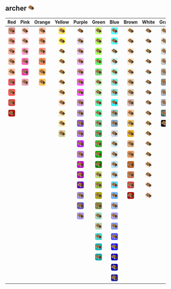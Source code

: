 ## archer ![archer](../../icons/buildings/main.png)
| Red | Pink | Orange | Yellow | Purple | Green | Blue | Brown | White | Gray |
|:-:|:-:|:-:|:-:|:-:|:-:|:-:|:-:|:-:|:-:|
| ![IndianRed](../../icons/buildings/main/IndianRed.png) | ![Pink](../../icons/buildings/main/Pink.png) | ![LightSalmon](../../icons/buildings/main/LightSalmon.png) | ![Gold](../../icons/buildings/main/Gold.png) | ![Lavender](../../icons/buildings/main/Lavender.png) | ![GreenYellow](../../icons/buildings/main/GreenYellow.png) | ![Aqua](../../icons/buildings/main/Aqua.png) | ![Cornsilk](../../icons/buildings/main/Cornsilk.png) | ![White](../../icons/buildings/main/White.png) | ![Gainsboro](../../icons/buildings/main/Gainsboro.png) |
| ![LightCoral](../../icons/buildings/main/LightCoral.png) | ![LightPink](../../icons/buildings/main/LightPink.png) | ![Coral](../../icons/buildings/main/Coral.png) | ![Yellow](../../icons/buildings/main/Yellow.png) | ![Thistle](../../icons/buildings/main/Thistle.png) | ![Chartreuse](../../icons/buildings/main/Chartreuse.png) | ![Cyan](../../icons/buildings/main/Cyan.png) | ![BlanchedAlmond](../../icons/buildings/main/BlanchedAlmond.png) | ![Snow](../../icons/buildings/main/Snow.png) | ![LightGray](../../icons/buildings/main/LightGray.png) |
| ![Salmon](../../icons/buildings/main/Salmon.png) | ![HotPink](../../icons/buildings/main/HotPink.png) | ![Tomato](../../icons/buildings/main/Tomato.png) | ![LightYellow](../../icons/buildings/main/LightYellow.png) | ![Plum](../../icons/buildings/main/Plum.png) | ![LawnGreen](../../icons/buildings/main/LawnGreen.png) | ![LightCyan](../../icons/buildings/main/LightCyan.png) | ![Bisque](../../icons/buildings/main/Bisque.png) | ![HoneyDew](../../icons/buildings/main/HoneyDew.png) | ![Silver](../../icons/buildings/main/Silver.png) |
| ![DarkSalmon](../../icons/buildings/main/DarkSalmon.png) | ![DeepPink](../../icons/buildings/main/DeepPink.png) | ![OrangeRed](../../icons/buildings/main/OrangeRed.png) | ![LemonChiffon](../../icons/buildings/main/LemonChiffon.png) | ![Violet](../../icons/buildings/main/Violet.png) | ![Lime](../../icons/buildings/main/Lime.png) | ![PaleTurquoise](../../icons/buildings/main/PaleTurquoise.png) | ![NavajoWhite](../../icons/buildings/main/NavajoWhite.png) | ![MintCream](../../icons/buildings/main/MintCream.png) | ![DarkGray](../../icons/buildings/main/DarkGray.png) |
| ![LightSalmon](../../icons/buildings/main/LightSalmon.png) | ![MediumVioletRed](../../icons/buildings/main/MediumVioletRed.png) | ![DarkOrange](../../icons/buildings/main/DarkOrange.png) | ![LightGoldenrodYellow](../../icons/buildings/main/LightGoldenrodYellow.png) | ![Orchid](../../icons/buildings/main/Orchid.png) | ![LimeGreen](../../icons/buildings/main/LimeGreen.png) | ![Aquamarine](../../icons/buildings/main/Aquamarine.png) | ![Wheat](../../icons/buildings/main/Wheat.png) | ![Azure](../../icons/buildings/main/Azure.png) | ![Gray](../../icons/buildings/main/Gray.png) |
| ![Crimson](../../icons/buildings/main/Crimson.png) | ![PaleVioletRed](../../icons/buildings/main/PaleVioletRed.png) | ![Orange](../../icons/buildings/main/Orange.png) | ![PapayaWhip](../../icons/buildings/main/PapayaWhip.png) | ![Fuchsia](../../icons/buildings/main/Fuchsia.png) | ![PaleGreen](../../icons/buildings/main/PaleGreen.png) | ![Turquoise](../../icons/buildings/main/Turquoise.png) | ![BurlyWood](../../icons/buildings/main/BurlyWood.png) | ![AliceBlue](../../icons/buildings/main/AliceBlue.png) | ![DimGray](../../icons/buildings/main/DimGray.png) |
| ![Red](../../icons/buildings/main/Red.png) | | | ![Moccasin](../../icons/buildings/main/Moccasin.png) | ![Magenta](../../icons/buildings/main/Magenta.png) | ![LightGreen](../../icons/buildings/main/LightGreen.png) | ![MediumTurquoise](../../icons/buildings/main/MediumTurquoise.png) | ![Tan](../../icons/buildings/main/Tan.png) | ![GhostWhite](../../icons/buildings/main/GhostWhite.png) | ![LightSlateGray](../../icons/buildings/main/LightSlateGray.png) |
| ![FireBrick](../../icons/buildings/main/FireBrick.png) | | | ![PeachPuff](../../icons/buildings/main/PeachPuff.png) | ![MediumOrchid](../../icons/buildings/main/MediumOrchid.png) | ![MediumSpringGreen](../../icons/buildings/main/MediumSpringGreen.png) | ![DarkTurquoise](../../icons/buildings/main/DarkTurquoise.png) | ![RosyBrown](../../icons/buildings/main/RosyBrown.png) | ![WhiteSmoke](../../icons/buildings/main/WhiteSmoke.png) | ![SlateGray](../../icons/buildings/main/SlateGray.png) |
| ![DarkRed](../../icons/buildings/main/DarkRed.png) | | | ![PaleGoldenrod](../../icons/buildings/main/PaleGoldenrod.png) | ![MediumPurple](../../icons/buildings/main/MediumPurple.png) | ![SpringGreen](../../icons/buildings/main/SpringGreen.png) | ![CadetBlue](../../icons/buildings/main/CadetBlue.png) | ![SandyBrown](../../icons/buildings/main/SandyBrown.png) | ![SeaShell](../../icons/buildings/main/SeaShell.png) | ![DarkSlateGray](../../icons/buildings/main/DarkSlateGray.png) |
| | | | ![Khaki](../../icons/buildings/main/Khaki.png) | ![RebeccaPurple](../../icons/buildings/main/RebeccaPurple.png) | ![MediumSeaGreen](../../icons/buildings/main/MediumSeaGreen.png) | ![SteelBlue](../../icons/buildings/main/SteelBlue.png) | ![Goldenrod](../../icons/buildings/main/Goldenrod.png) | ![Beige](../../icons/buildings/main/Beige.png) | ![Black](../../icons/buildings/main/Black.png) |
| | | | ![DarkKhaki](../../icons/buildings/main/DarkKhaki.png) | ![BlueViolet](../../icons/buildings/main/BlueViolet.png) | ![SeaGreen](../../icons/buildings/main/SeaGreen.png) | ![LightSteelBlue](../../icons/buildings/main/LightSteelBlue.png) | ![DarkGoldenrod](../../icons/buildings/main/DarkGoldenrod.png) | ![OldLace](../../icons/buildings/main/OldLace.png) | |
| | | | | ![DarkViolet](../../icons/buildings/main/DarkViolet.png) | ![ForestGreen](../../icons/buildings/main/ForestGreen.png) | ![PowderBlue](../../icons/buildings/main/PowderBlue.png) | ![Peru](../../icons/buildings/main/Peru.png) | ![FloralWhite](../../icons/buildings/main/FloralWhite.png) | |
| | | | | ![DarkOrchid](../../icons/buildings/main/DarkOrchid.png) | ![Green](../../icons/buildings/main/Green.png) | ![LightBlue](../../icons/buildings/main/LightBlue.png) | ![Chocolate](../../icons/buildings/main/Chocolate.png) | ![Ivory](../../icons/buildings/main/Ivory.png) | |
| | | | | ![DarkMagenta](../../icons/buildings/main/DarkMagenta.png) | ![DarkGreen](../../icons/buildings/main/DarkGreen.png) | ![SkyBlue](../../icons/buildings/main/SkyBlue.png) | ![SaddleBrown](../../icons/buildings/main/SaddleBrown.png) | ![AntiqueWhite](../../icons/buildings/main/AntiqueWhite.png) | |
| | | | | ![Purple](../../icons/buildings/main/Purple.png) | ![YellowGreen](../../icons/buildings/main/YellowGreen.png) | ![LightSkyBlue](../../icons/buildings/main/LightSkyBlue.png) | ![Sienna](../../icons/buildings/main/Sienna.png) | ![Linen](../../icons/buildings/main/Linen.png) | |
| | | | | ![Indigo](../../icons/buildings/main/Indigo.png) | ![OliveDrab](../../icons/buildings/main/OliveDrab.png) | ![DeepSkyBlue](../../icons/buildings/main/DeepSkyBlue.png) | ![Brown](../../icons/buildings/main/Brown.png) | ![LavenderBlush](../../icons/buildings/main/LavenderBlush.png) | |
| | | | | ![SlateBlue](../../icons/buildings/main/SlateBlue.png) | ![Olive](../../icons/buildings/main/Olive.png) | ![DodgerBlue](../../icons/buildings/main/DodgerBlue.png) | ![Maroon](../../icons/buildings/main/Maroon.png) | ![MistyRose](../../icons/buildings/main/MistyRose.png) | |
| | | | | ![DarkSlateBlue](../../icons/buildings/main/DarkSlateBlue.png) | ![DarkOliveGreen](../../icons/buildings/main/DarkOliveGreen.png) | ![CornflowerBlue](../../icons/buildings/main/CornflowerBlue.png) | | | |
| | | | | ![MediumSlateBlue](../../icons/buildings/main/MediumSlateBlue.png) | ![MediumAquamarine](../../icons/buildings/main/MediumAquamarine.png) | ![MediumSlateBlue](../../icons/buildings/main/MediumSlateBlue.png) | | | |
| | | | | | ![DarkSeaGreen](../../icons/buildings/main/DarkSeaGreen.png) | ![RoyalBlue](../../icons/buildings/main/RoyalBlue.png) | | | |
| | | | | | ![LightSeaGreen](../../icons/buildings/main/LightSeaGreen.png) | ![Blue](../../icons/buildings/main/Blue.png) | | | |
| | | | | | ![DarkCyan](../../icons/buildings/main/DarkCyan.png) | ![MediumBlue](../../icons/buildings/main/MediumBlue.png) | | | |
| | | | | | ![Teal](../../icons/buildings/main/Teal.png) | ![DarkBlue](../../icons/buildings/main/DarkBlue.png) | | | |
| | | | | | | ![Navy](../../icons/buildings/main/Navy.png) | | | |
| | | | | | | ![MidnightBlue](../../icons/buildings/main/MidnightBlue.png) | | | |